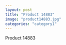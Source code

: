 ```yaml
---
layout: post
title: "Product 14883"
image: "product14883.jpg"
categories: "category1"
---
```

Product 14883
